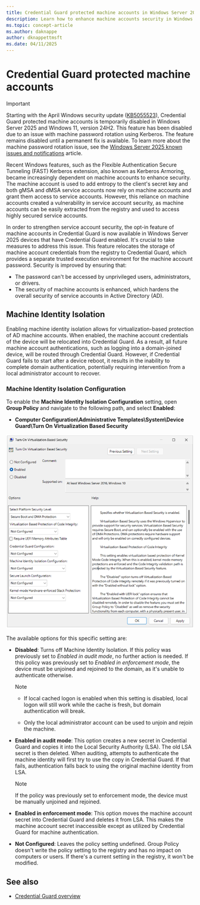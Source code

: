 ```yaml
---
title: Credential Guard protected machine accounts in Windows Server 2025
description: Learn how to enhance machine accounts security in Windows Server 2025 through Credential Guard machine protected identity isolation group policy settings.
ms.topic: concept-article
ms.author: daknappe
author: dknappettmsft
ms.date: 04/11/2025
---
```


# Credential Guard protected machine accounts

> [!IMPORTANT]
> Starting with the April Windows security update ([KB5055523](https://aka.ms/WinServer2025/5055523)), Credential Guard protected machine accounts is temporarily disabled in Windows Server 2025 and Windows 11, version 24H2. This feature has been disabled due to an issue with machine password rotation using Kerberos. The feature remains disabled until a permanent fix is available. To learn more about the machine password rotation issue, see the [Windows Server 2025 known issues and notifications](/windows/release-health/status-windows-server-2025?context=%2Fwindows-server%2Fcontext%2Fwindows-server-get-started) article.

Recent Windows features, such as the Flexible Authentication Secure Tunneling (FAST) Kerberos extension, also known as Kerberos Armoring, became increasingly dependent on machine accounts to enhance security. The machine account is used to add entropy to the client's secret key and both gMSA and dMSA service accounts now rely on machine accounts and grant them access to service accounts. However, this reliance on machine accounts created a vulnerability in service account security, as machine accounts can be easily extracted from the registry and used to access highly secured service accounts.

In order to strengthen service account security, the opt-in feature of machine accounts in Credential Guard is now available in Windows Server 2025 devices that have Credential Guard enabled. It's crucial to take measures to address this issue. This feature relocates the storage of machine account credentials from the registry to Credential Guard, which provides a separate trusted execution environment for the machine account password. Security is improved by ensuring that:

- The password can't be accessed by unprivileged users, administrators, or drivers.
- The security of machine accounts is enhanced, which hardens the overall security of service accounts in Active Directory (AD).

## Machine Identity Isolation

Enabling machine identity isolation allows for virtualization-based protection of AD machine accounts. When enabled, the machine account credentials of the device will be relocated into Credential Guard. As a result, all future machine account authentications, such as logging into a domain-joined device, will be routed through Credential Guard. However, if Credential Guard fails to start after a device reboot, it results in the inability to complete domain authentication, potentially requiring intervention from a local administrator account to recover.

### Machine Identity Isolation Configuration

To enable the **Machine Identity Isolation Configuration** setting, open **Group Policy** and navigate to the following path, and select **Enabled**:

- **Computer Configuration\Administrative Templates\System\Device Guard\Turn On Virtualization Based Security**

![A screenshot of the Turn On Virtualization Based Security group policy setting set to enabled.](../media/delegated-managed-service-accounts/turn-on-virtualization-based-security-group-policy-setting.png)

The available options for this specific setting are:

- **Disabled**: Turns off Machine Identity Isolation. If this policy was previously set to *Enabled in audit mode*, no further action is needed. If this policy was previously set to *Enabled in enforcement mode*, the device must be unjoined and rejoined to the domain, as it's unable to authenticate otherwise.

  > [!NOTE]
  >
  > - If local cached logon is enabled when this setting is disabled, local logon will still work while the cache is fresh, but domain authentication will break.
  >
  > - Only the local administrator account can be used to unjoin and rejoin the machine.

- **Enabled in audit mode**: This option creates a new secret in Credential Guard and copies it into the Local Security Authority (LSA). The old LSA secret is then deleted. When auditing, attempts to authenticate the machine identity will first try to use the copy in Credential Guard. If that fails, authentication falls back to using the original machine identity from LSA.

  > [!NOTE]
  > If the policy was previously set to enforcement mode, the device must be manually unjoined and rejoined.

- **Enabled in enforcement mode**: This option moves the machine account secret into Credential Guard and deletes it from LSA. This makes the machine account secret inaccessible except as utilized by Credential Guard for machine authentication.
- **Not Configured**: Leaves the policy setting undefined. Group Policy doesn't write the policy setting to the registry and has no impact on computers or users. If there's a current setting in the registry, it won't be modified.

## See also

- [Credential Guard overview](/windows/security/identity-protection/credential-guard)

